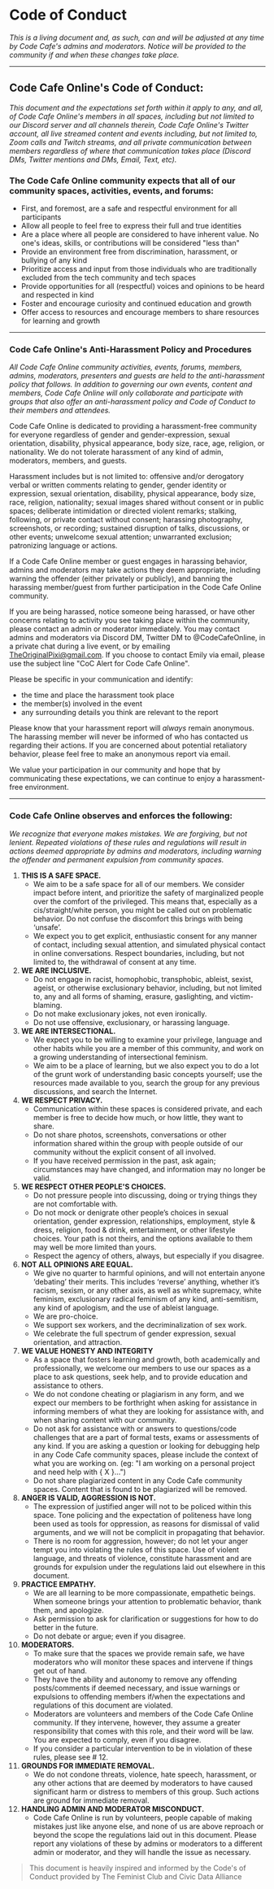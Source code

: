 # Code of Conduct

_This is a living document and, as such, can and will be adjusted at any time by Code Cafe's admins and moderators. Notice will be provided to the community if and when these changes take place._

---

## Code Cafe Online's Code of Conduct:

_This document and the expectations set forth within it apply to any, and all, of Code Cafe Online's members in all spaces, including but not limited to our Discord server and all channels therein, Code Cafe Online's Twitter account, all live streamed content and events including, but not limited to, Zoom calls and Twitch streams, and all private communication between members regardless of where that communication takes place (Discord DMs, Twitter mentions and DMs, Email, Text, etc)._

### The Code Cafe Online community expects that all of our community spaces, activities, events, and forums:

- First, and foremost, are a safe and respectful environment for all participants
- Allow all people to feel free to express their full and true identities
- Are a place where all people are considered to have inherent value. No one's ideas, skills, or contributions will be considered "less than"
- Provide an environment free from discrimination, harassment, or bullying of any kind
- Prioritize access and input from those individuals who are traditionally excluded from the tech community and tech spaces
- Provide opportunities for all (respectful) voices and opinions to be heard and respected in kind
- Foster and encourage curiosity and continued education and growth
- Offer access to resources and encourage members to share resources for learning and growth

---

### Code Cafe Online's Anti-Harassment Policy and Procedures

_All Code Cafe Online community activities, events, forums, members, admins, moderators, presenters and guests are held to the anti-harassment policy that follows. In addition to governing our own events, content and members, Code Cafe Online will only collaborate and participate with groups that also offer an anti-harassment policy and Code of Conduct to their members and attendees._

Code Cafe Online is dedicated to providing a harassment-free community for everyone regardless of gender and gender-expression, sexual orientation, disability, physical appearance, body size, race, age, religion, or nationality. We do not tolerate harassment of any kind of admin, moderators, members, and guests.

Harassment includes but is not limited to: offensive and/or derogatory verbal or written comments relating to gender, gender identity or expression, sexual orientation, disability, physical appearance, body size, race, religion, nationality; sexual images shared without consent or in public spaces; deliberate intimidation or directed violent remarks; stalking, following, or private contact without consent; harassing photography, screenshots, or recording; sustained disruption of talks, discussions, or other events; unwelcome sexual attention; unwarranted exclusion; patronizing language or actions.

If a Code Cafe Online member or guest engages in harassing behavior, admins and moderators may take actions they deem appropriate, including warning the offender (either privately or publicly), and banning the harassing member/guest from further participation in the Code Cafe Online community.

If you are being harassed, notice someone being harassed, or have other concerns relating to activity you see taking place within the community, please contact an admin or moderator immediately. You may contact admins and moderators via Discord DM, Twitter DM to @CodeCafeOnline, in a private chat during a live event, or by emailing [TheOriginalPixi@gmail.com](mailto:TheOriginalPixi@gmail.com?subject=CoC%20Alert%20for%20Code%20Cafe%20Online). If you choose to contact Emily via email, please use the subject line "CoC Alert for Code Cafe Online".

Please be specific in your communication and identify:

- the time and place the harassment took place
- the member(s) involved in the event
- any surrounding details you think are relevant to the report

Please know that your harassment report will _always_ remain anonymous. The harassing member will never be informed of who has contacted us regarding their actions. If you are concerned about potential retaliatory behavior, please feel free to make an anonymous report via email.

We value your participation in our community and hope that by communicating these expectations, we can continue to enjoy a harassment-free environment.

---

### Code Cafe Online observes and enforces the following:

_We recognize that everyone makes mistakes. We are forgiving, but not lenient. Repeated violations of these rules and regulations will result in actions deemed appropriate by admins and moderators, including warning the offender and permanent expulsion from community spaces._

1. **THIS IS A SAFE SPACE.**
   - We aim to be a safe space for all of our members. We consider impact before intent, and prioritize the safety of marginalized people over the comfort of the privileged. This means that, especially as a cis/straight/white person, you might be called out on problematic behavior. Do not confuse the discomfort this brings with being ‘unsafe’.
   - We expect you to get explicit, enthusiastic consent for any manner of contact, including sexual attention, and simulated physical contact in online conversations. Respect boundaries, including, but not
     limited to, the withdrawal of consent at any time.
2. **WE ARE INCLUSIVE.**
   - Do not engage in racist, homophobic, transphobic, ableist, sexist, ageist, or otherwise exclusionary behavior, including, but not limited to, any and all forms of shaming, erasure, gaslighting, and victim-blaming.
   - Do not make exclusionary jokes, not even ironically.
   - Do not use offensive, exclusionary, or harassing language.
3. **WE ARE INTERSECTIONAL.**
   - We expect you to be willing to examine your privilege, language and other habits while you are a member of this community, and work on a growing understanding of intersectional feminism.
   - We aim to be a place of learning, but we also expect you to do a lot of the grunt work of understanding basic concepts yourself; use the resources made available to you, search the group for any previous discussions, and search the Internet.
4. **WE RESPECT PRIVACY.**
   - Communication within these spaces is considered private, and each member is free to decide how much, or how little, they want to share.
   - Do not share photos, screenshots, conversations or other information shared within the group with people outside of our community without the explicit consent of all involved.
   - If you have received permission in the past, ask again; circumstances may have changed, and information may no longer be valid.
5. **WE RESPECT OTHER PEOPLE'S CHOICES.**
   - Do not pressure people into discussing, doing or trying things they are not comfortable with.
   - Do not mock or denigrate other people’s choices in sexual orientation, gender expression, relationships, employment, style & dress, religion, food & drink, entertainment, or other lifestyle choices. Your path is not theirs, and the options available to them may well be more limited than yours.
   - Respect the agency of others, always, but especially if you disagree.
6. **NOT ALL OPINIONS ARE EQUAL.**
   - We give no quarter to harmful opinions, and will not entertain anyone
     ‘debating’ their merits. This includes ‘reverse’ anything, whether it’s
     racism, sexism, or any other axis, as well as white supremacy, white
     feminism, exclusionary radical feminism of any kind, anti-semitism, any
     kind of apologism, and the use of ableist language.
   - We are pro-choice.
   - We support sex workers, and the decriminalization of
     sex work.
   - We celebrate the full spectrum of gender expression, sexual
     orientation, and attraction.
7. **WE VALUE HONESTY AND INTEGRITY**
   - As a space that fosters learning and growth, both academically and professionally, we welcome our members to use our spaces as a place to ask questions, seek help, and to provide education and assistance to others.
   - We do not condone cheating or plagiarism in any form, and we expect our members to be forthright when asking for assistance in informing members of what they are looking for assistance with, and when sharing content with our community.
   - Do not ask for assistance with or answers to questions/code challenges that are a part of formal tests, exams or assessments of any kind. If you are asking a question or looking for debugging help in any Code Cafe community spaces, please include the context of what you are working on. (eg: "I am working on a personal project and need help with { X }...")
   - Do not share plagiarized content in any Code Cafe community spaces. Content that is found to be plagiarized will be removed.
8. **ANGER IS VALID, AGGRESSION IS NOT.**
   - The expression of justified anger will not to be policed within this space. Tone policing and the expectation of politeness have long been used as tools for oppression, as reasons for dismissal of valid arguments, and we will not be complicit in propagating that behavior.
   - There is no room for aggression, however; do not let your anger tempt you into violating the rules of this space. Use of violent language, and threats of violence, constitute harassment and are grounds for expulsion under the regulations laid out elsewhere in this document.
9. **PRACTICE EMPATHY.**
   - We are all learning to be more compassionate, empathetic beings. When someone brings your attention to problematic behavior, thank them, and apologize.
   - Ask permission to ask for clarification or suggestions for how to do better in the future.
   - Do not debate or argue; even if you disagree.
10. **MODERATORS.**
    - To make sure that the spaces we provide remain safe, we have moderators who will monitor these spaces and intervene if things get out of hand.
    - They have the ability and autonomy to remove any offending posts/comments if deemed necessary, and issue warnings or expulsions to offending members if/when the expectations and regulations of this document are violated.
    - Moderators are volunteers and members of the Code Cafe Online community. If they intervene, however, they assume a greater responsibility that comes with this role, and their word will be law. You are expected to comply, even if you disagree.
    - If you consider a particular intervention to be in violation of these rules, please see # 12.
11. **GROUNDS FOR IMMEDIATE REMOVAL.**
    - We do not condone threats, violence, hate speech, harassment, or any other actions that are deemed by moderators to have caused significant harm or distress to members of this group. Such actions are ground for immediate removal.
12. **HANDLING ADMIN AND MODERATOR MISCONDUCT.**
    - Code Cafe Online is run by volunteers, people capable of making mistakes just like anyone else, and none of us are above reproach or beyond the scope the regulations laid out in this document. Please report any violations of these by admins or moderators to a different admin or moderator, and they will handle the issue as necessary.

> This document is heavily inspired and informed by the Code's of Conduct provided by The Feminist Club and Civic Data Alliance
